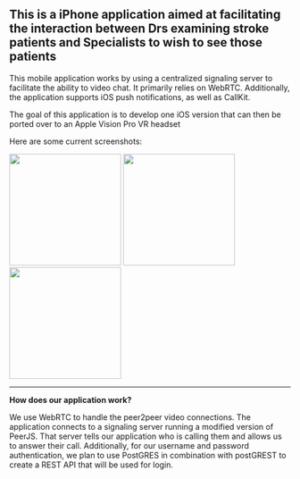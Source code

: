 **This is a iPhone application aimed at facilitating the interaction between Drs examining stroke patients and Specialists to wish to see those patients**
--------------------------------------------------------------------------------
This mobile application works by using a centralized signaling server to facilitate the ability to video chat. It primarily relies on WebRTC. 
Additionally, the application supports iOS push notifications, as well as CallKit.

The goal of this application is to develop one iOS version that can then be ported over to an Apple Vision Pro VR headset

Here are some current screenshots: 

<img src="https://github.com/user-attachments/assets/d240bbc0-9e27-4436-ae26-4521f8950ec9" width=200 >


<img src="https://github.com/user-attachments/assets/1e847ec3-2655-4e26-80b8-ffe675ab0d2e" width=200>


<img src="https://github.com/user-attachments/assets/3945c927-507a-403e-bba3-d0534290b3b2" width=200>


--------------------------------------------------------------------------------

**How does our application work?**

We use WebRTC to handle the peer2peer video connections. The application connects to a signaling server running a modified version of PeerJS. 
That server tells our application who is calling them and allows us to answer their call. 
Additionally, for our username and password authentication, we plan to use PostGRES in combination with postGREST to create a REST API that will be used for login. 
